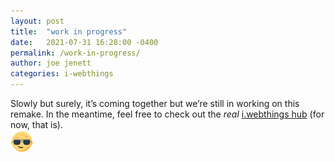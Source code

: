 ```yaml
---
layout: post
title:  "work in progress"
date:   2021-07-31 16:28:00 -0400
permalink: /work-in-progress/
author: joe jenett
categories: i-webthings
---
```

Slowly but surely, it’s coming together but we’re still in working on this remake. In the meantime, feel free to check out the _real_ <a title="i.webthings hub" href="https://hub.iwebthings.com/">i.webthings hub</a> (for now, that is).  
<img src="/images/newguy.png" width="36" alt="" />